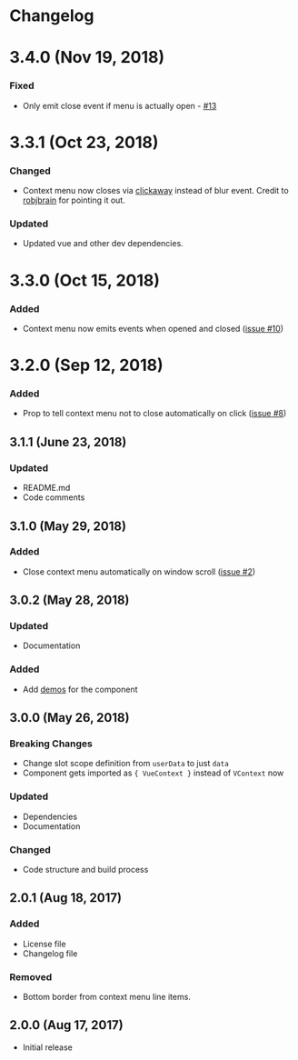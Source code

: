 # Changelog

# 3.4.0 (Nov 19, 2018)

### Fixed
- Only emit close event if menu is actually open - [#13](https://github.com/rawilk/vue-context/issues/13)

# 3.3.1 (Oct 23, 2018)

### Changed
- Context menu now closes via [clickaway](https://github.com/simplesmiler/vue-clickaway)
instead of blur event. Credit to [robjbrain](https://github.com/robjbrain)
for pointing it out.

### Updated
- Updated vue and other dev dependencies.

# 3.3.0 (Oct 15, 2018)

### Added
- Context menu now emits events when opened and closed ([issue #10](https://github.com/rawilk/vue-context/issues/10))

# 3.2.0 (Sep 12, 2018)

### Added
- Prop to tell context menu not to close automatically on click ([issue #8](https://github.com/rawilk/vue-context/issues/8))

## 3.1.1 (June 23, 2018)

### Updated
- README.md
- Code comments

## 3.1.0 (May 29, 2018)

### Added
- Close context menu automatically on window scroll ([issue #2](https://github.com/rawilk/vue-context/issues/2))

## 3.0.2 (May 28, 2018)

### Updated
- Documentation

### Added
- Add [demos](https://rawilk.github.io/vue-context) for the component

## 3.0.0 (May 26, 2018)

### Breaking Changes
- Change slot scope definition from `userData` to just `data`
- Component gets imported as `{ VueContext }` instead of `VContext` now

### Updated
- Dependencies
- Documentation

### Changed
- Code structure and build process

## 2.0.1 (Aug 18, 2017)

### Added
- License file
- Changelog file

### Removed
- Bottom border from context menu line items.

## 2.0.0 (Aug 17, 2017)
- Initial release

